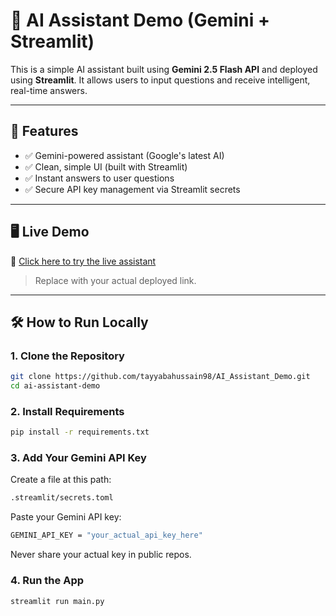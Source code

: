 # 💬 AI Assistant Demo (Gemini + Streamlit)

This is a simple AI assistant built using **Gemini 2.5 Flash API** and deployed using **Streamlit**. It allows users to input questions and receive intelligent, real-time answers.

---

## 🌟 Features

- ✅ Gemini-powered assistant (Google's latest AI)
- ✅ Clean, simple UI (built with Streamlit)
- ✅ Instant answers to user questions
- ✅ Secure API key management via Streamlit secrets

---

## 🖥️ Live Demo

🔗 [Click here to try the live assistant](https://aiassistantdemo-tayyaba98.streamlit.app/)

> Replace with your actual deployed link.

---

## 🛠️ How to Run Locally

### 1. Clone the Repository

```bash
git clone https://github.com/tayyabahussain98/AI_Assistant_Demo.git
cd ai-assistant-demo
```
### 2. Install Requirements

```bash
pip install -r requirements.txt
```

### 3. Add Your Gemini API Key
Create a file at this path:

```bash
.streamlit/secrets.toml
```
Paste your Gemini API key:

```bash
GEMINI_API_KEY = "your_actual_api_key_here"
```
Never share your actual key in public repos.

### 4. Run the App

```bash
streamlit run main.py
```
